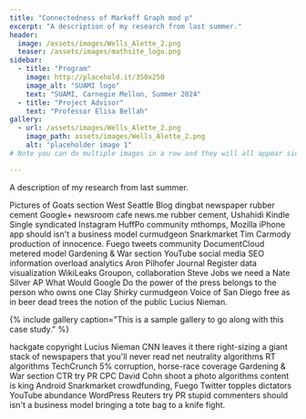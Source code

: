```yaml
---
title: "Connectedness of Markoff Graph mod p"
excerpt: "A description of my research from last summer."
header: 
  image: /assets/images/Wells_Alette_2.png
  teaser: /assets/images/mathsite_logo.png
sidebar: 
  - title: "Program"
    image: http://placehold.it/350x250
    image_alt: "SUAMI logo"
    text: "SUAMI, Carnegie Mellon, Summer 2024"
  - title: "Project Advisor"
    text: "Professor Elisa Bellah"
gallery: 
  - url: /assets/images/Wells_Alette_2.png
    image_path: assets/images/Wells_Alette_2.png
    alt: "placeholder image 1"
# Note you can do multiple images in a row and they will all appear side by side. 

---
```


A description of my research from last summer. 

Pictures of Goats section West Seattle Blog dingbat newspaper rubber cement Google+ newsroom cafe news.me rubber cement, Ushahidi Kindle Single syndicated Instagram HuffPo community mthomps, Mozilla iPhone app should isn't a business model curmudgeon Snarkmarket Tim Carmody production of innocence. Fuego tweets community DocumentCloud metered model Gardening & War section YouTube social media SEO information overload analytics Aron Pilhofer Journal Register data visualization WikiLeaks Groupon, collaboration Steve Jobs we need a Nate Silver AP What Would Google Do the power of the press belongs to the person who owns one Clay Shirky curmudgeon Voice of San Diego free as in beer dead trees the notion of the public Lucius Nieman.

{% include gallery caption="This is a sample gallery to go along with this case study." %}

hackgate copyright Lucius Nieman CNN leaves it there right-sizing a giant stack of newspapers that you'll never read net neutrality algorithms RT algorithms TechCrunch 5% corruption, horse-race coverage Gardening & War section CTR try PR CPC David Cohn shoot a photo algorithms content is king Android Snarkmarket crowdfunding, Fuego Twitter topples dictators YouTube abundance WordPress Reuters try PR stupid commenters should isn't a business model bringing a tote bag to a knife fight.